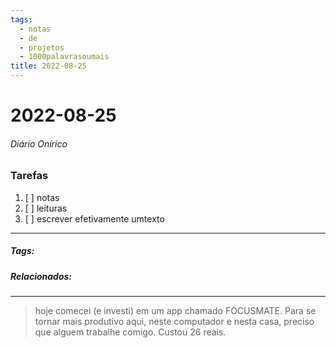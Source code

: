 ```yaml
---
tags:
  - notas
  - de
  - projetos
  - 1000palavrasoumais
title: 2022-08-25  
---
```

# 2022-08-25  
###### Diário Onírico
>


### Tarefas
1. [ ]  notas
2. [ ] leituras
3. [ ] escrever efetivamente umtexto

---

##### Tags:

##### Relacionados: 

---
>hoje comecei (e investi) em um app chamado FOCUSMATE. Para se tornar mais produtivo aqui, neste computador e nesta casa, preciso que alguem trabalhe comigo. Custou 26 reais.
